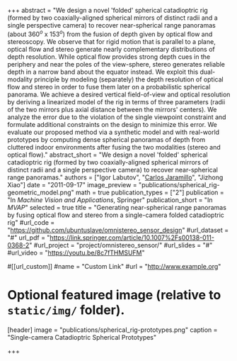 +++
abstract = "We design a novel 'folded' spherical catadioptric rig (formed by two coaxially-aligned spherical mirrors of distinct radii and a single perspective camera) to recover near-spherical range panoramas (about $360^o$ x $153^o$) from the fusion of depth given by optical flow and stereoscopy. We observe that for rigid motion that is parallel to a plane, optical flow and stereo generate nearly complementary distributions of depth resolution. While optical flow provides strong depth cues in the periphery and near the poles of the view-sphere, stereo generates reliable depth in a narrow band about the equator instead. We exploit this dual-modality principle by modeling (separately) the depth resolution of optical flow and stereo in order to fuse them later on a probabilistic spherical panorama. We achieve a desired vertical field-of-view and optical resolution by deriving a linearized model of the rig in terms of three parameters (radii of the two mirrors plus axial distance between the mirrors' centers). We analyze the error due to the violation of the single viewpoint constraint and formulate additional constraints on the design to minimize this error. We evaluate our proposed method via a synthetic model and with real-world prototypes by computing dense spherical panoramas of depth from cluttered indoor environments after fusing the two modalities (stereo and optical flow)."
abstract_short = "We design a novel 'folded' spherical catadioptric rig (formed by two coaxially-aligned spherical mirrors of distinct radii and a single perspective camera) to recover near-spherical range panoramas."
authors = ["Igor Labutov", "[Carlos Jaramillo](http://me.vision2pi.com)", "Jizhong Xiao"]
date = "2011-09-17"
image_preview = "publications/spherical_rig-geometric_model.png"
math = true
publication_types = ["2"]
publication = "In *Machine Vision and Applications*, Springer"
publication_short = "In *MVAP*"
selected = true
title = "Generating near-spherical range panoramas by fusing optical flow and stereo from a single-camera folded catadioptric rig"
#url_code = "https://github.com/ubuntuslave/omnistereo_sensor_design"
#url_dataset = "#"
url_pdf = "https://link.springer.com/article/10.1007%2Fs00138-011-0368-2"
#url_project = "project/omnistereo_sensor/"
#url_slides = "#"
#url_video = "https://youtu.be/8c7fTHMSUFM"

#[[url_custom]]
#name = "Custom Link"
#url = "http://www.example.org"

# Optional featured image (relative to `static/img/` folder).
[header]
image = "publications/spherical_rig-prototypes.png"
caption = "Single-camera Catadioptric Spherical Prototypes"

+++